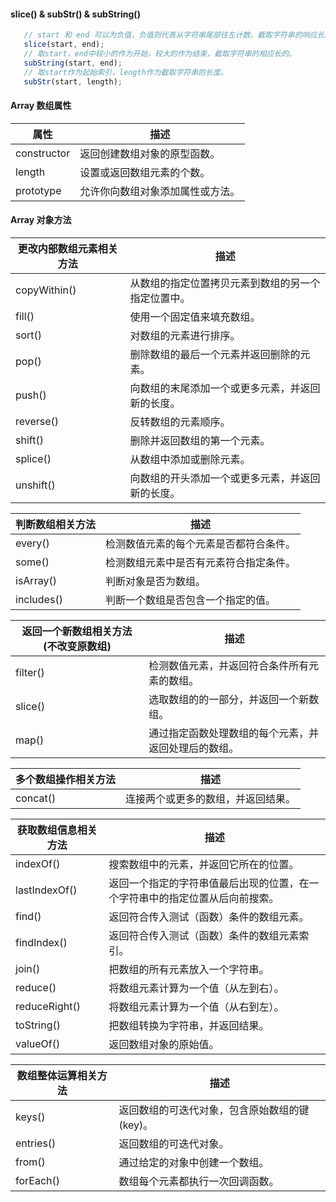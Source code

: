 
#### slice() & subStr() & subString()
```JavaScript
   // start 和 end 可以为负值，负值则代表从字符串尾部往左计数。截取字符串的响应长度。
   slice(start, end);
   // 取start，end中较小的作为开始，较大的作为结束，截取字符串的相应长的。
   subString(start, end);
   // 取start作为起始索引，length作为截取字符串的长度。
   subStr(start, length);
```

#### Array 数组属性
属性	| 描述
-|-
constructor	| 返回创建数组对象的原型函数。
length	| 设置或返回数组元素的个数。
prototype	| 允许你向数组对象添加属性或方法。

#### Array 对象方法

更改内部数组元素相关方法	| 描述
-|-
copyWithin()	| 从数组的指定位置拷贝元素到数组的另一个指定位置中。
fill()	| 使用一个固定值来填充数组。
sort()	| 对数组的元素进行排序。
pop()	| 删除数组的最后一个元素并返回删除的元素。
push()	| 向数组的末尾添加一个或更多元素，并返回新的长度。
reverse()	| 反转数组的元素顺序。
shift()	| 删除并返回数组的第一个元素。
splice()	| 从数组中添加或删除元素。
unshift()	| 向数组的开头添加一个或更多元素，并返回新的长度。

判断数组相关方法	| 描述
-|-
every()	| 检测数值元素的每个元素是否都符合条件。
some()	| 检测数组元素中是否有元素符合指定条件。
isArray()	| 判断对象是否为数组。
includes()	| 判断一个数组是否包含一个指定的值。

返回一个新数组相关方法(不改变原数组)	| 描述
-|-
filter()	| 检测数值元素，并返回符合条件所有元素的数组。
slice()	| 选取数组的的一部分，并返回一个新数组。
map()	| 通过指定函数处理数组的每个元素，并返回处理后的数组。


多个数组操作相关方法	| 描述
-|-
concat()	| 连接两个或更多的数组，并返回结果。


获取数组信息相关方法	| 描述
-|-
indexOf()	| 搜索数组中的元素，并返回它所在的位置。
lastIndexOf()	| 返回一个指定的字符串值最后出现的位置，在一个字符串中的指定位置从后向前搜索。
find()	| 返回符合传入测试（函数）条件的数组元素。
findIndex()	| 返回符合传入测试（函数）条件的数组元素索引。
join()	| 把数组的所有元素放入一个字符串。
reduce()	| 将数组元素计算为一个值（从左到右）。
reduceRight()	| 将数组元素计算为一个值（从右到左）。
toString()	| 把数组转换为字符串，并返回结果。
valueOf()	| 返回数组对象的原始值。

数组整体运算相关方法	| 描述
-|-
keys()	| 返回数组的可迭代对象，包含原始数组的键(key)。
entries()	| 返回数组的可迭代对象。
from()	| 通过给定的对象中创建一个数组。
forEach()	| 数组每个元素都执行一次回调函数。
